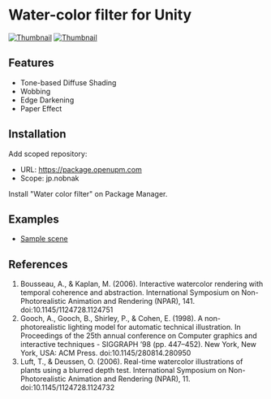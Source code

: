# Water-color filter for Unity
[![Thumbnail](http://img.youtube.com/vi/7eo3udsdT9s/mqdefault.jpg)](https://youtube.com/shorts/7eo3udsdT9s?feature=share)
[![Thumbnail](http://img.youtube.com/vi/9nbwnSKI_5I/mqdefault.jpg)](https://youtube.com/shorts/9nbwnSKI_5I?feature=share)

## Features
 - Tone-based Diffuse Shading
 - Wobbing
 - Edge Darkening
 - Paper Effect

## Installation
Add scoped repository:

- URL: https://package.openupm.com
- Scope: jp.nobnak

Install "Water color filter" on Package Manager.

## Examples
- [Sample scene](Assets/Examples)

## References
 1. Bousseau, A., & Kaplan, M. (2006). Interactive watercolor rendering with temporal coherence and abstraction. International Symposium on Non-Photorealistic Animation and Rendering (NPAR), 141. doi:10.1145/1124728.1124751
 1. Gooch, A., Gooch, B., Shirley, P., & Cohen, E. (1998). A non-photorealistic lighting model for automatic technical illustration. In Proceedings of the 25th annual conference on Computer graphics and interactive techniques - SIGGRAPH ’98 (pp. 447–452). New York, New York, USA: ACM Press. doi:10.1145/280814.280950
 1. Luft, T., & Deussen, O. (2006). Real-time watercolor illustrations of plants using a blurred depth test. International Symposium on Non-Photorealistic Animation and Rendering (NPAR), 11. doi:10.1145/1124728.1124732
 

